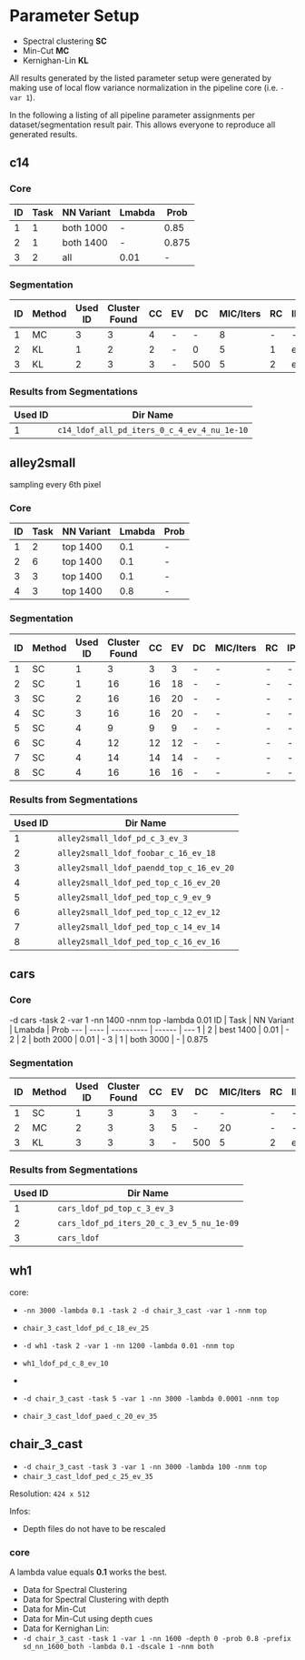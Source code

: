 # Parameter Setup

+ Spectral clustering **SC**
+ Min-Cut **MC**
+ Kernighan-Lin **KL**

All results generated by the listed parameter setup were generated by making use of local flow variance normalization in the pipeline core (i.e. `-var 1`).

In the following a listing of all pipeline parameter assignments per dataset/segmentation result pair. This allows everyone to reproduce all generated results.

## c14

### Core

ID  | Task | NN Variant | Lmabda | Prob
--- | ---- | ---------- | ------ | ---
1   | 1    | both 1000  | -      | 0.85
2   | 1    | both 1400  | -      | 0.875
3   | 2    | all        | 0.01   | -

### Segmentation

ID  | Method | Used ID | Cluster Found | CC  | EV  | DC  | MIC/Iters | RC  | IPM
--- | ------ | ------- | ------------- | --- | --- | --- | --------- | --- | ---
1   | MC     | 3       | 3             | 4   | -   | -   | 8         | -   | - 
2   | KL     | 1       | 2             | 2   | -   | 0   | 5         | 1   | ebo
3   | KL     | 2       | 3             | 3   | -   | 500 | 5         | 2   | ebo 

### Results from Segmentations

Used ID | Dir Name | 
------- | ---
1       | `c14_ldof_all_pd_iters_0_c_4_ev_4_nu_1e-10`

## alley2small

sampling every 6th pixel

### Core

ID  | Task | NN Variant | Lmabda | Prob
--- | ---- | ---------- | ------ | ---
1   | 2    | top 1400   | 0.1    | -
2   | 6    | top 1400   | 0.1    | -
3   | 3    | top 1400   | 0.1    | -
4   | 3    | top 1400   | 0.8    | -

### Segmentation

ID  | Method | Used ID | Cluster Found | CC  | EV  | DC  | MIC/Iters | RC  | IPM
--- | ------ | ------- | ------------- | --- | --- | --- | --------- | --- | ---
1   | SC     | 1       | 3             | 3   | 3   | -   | -         | -   | - 
2   | SC     | 1       | 16            | 16  | 18  | -   | -         | -   | - 
3   | SC     | 2       | 16            | 16  | 20  | -   | -         | -   | - 
4   | SC     | 3       | 16            | 16  | 20  | -   | -         | -   | - 
5   | SC     | 4       | 9             | 9   | 9   | -   | -         | -   | - 
6   | SC     | 4       | 12            | 12  | 12  | -   | -         | -   | - 
7   | SC     | 4       | 14            | 14  | 14  | -   | -         | -   | - 
8   | SC     | 4       | 16            | 16  | 16  | -   | -         | -   | - 

### Results from Segmentations

Used ID | Dir Name | 
------- | ---------
1       | `alley2small_ldof_pd_c_3_ev_3`
2       | `alley2small_ldof_foobar_c_16_ev_18`
3       | `alley2small_ldof_paendd_top_c_16_ev_20`
4       | `alley2small_ldof_ped_top_c_16_ev_20`
5       | `alley2small_ldof_ped_top_c_9_ev_9`
6       | `alley2small_ldof_ped_top_c_12_ev_12`
7       | `alley2small_ldof_ped_top_c_14_ev_14`
8       | `alley2small_ldof_ped_top_c_16_ev_16`

## cars

### Core
-d cars -task 2 -var 1 -nn 1400 -nnm top -lambda 0.01
ID  | Task | NN Variant | Lmabda | Prob
--- | ---- | ---------- | ------ | ---
1   | 2    | best 1400  | 0.01   | -
2   | 2    | both 2000  | 0.01   | -
3   | 1    | both 3000  | -      | 0.875

### Segmentation

ID  | Method | Used ID | Cluster Found | CC  | EV  | DC  | MIC/Iters | RC  | IPM
--- | ------ | ------- | ------------- | --- | --- | --- | --------- | --- | ---
1   | SC     | 1       | 3             | 3   | 3   | -   | -         | -   | - 
2   | MC     | 2       | 3             | 3   | 5   | -   | 20        | -   | - 
3   | KL     | 3       | 3             | 3   | -   | 500 | 5         | 2   | ebo 

### Results from Segmentations

Used ID | Dir Name | 
------- | ---
1       | `cars_ldof_pd_top_c_3_ev_3`
2       | `cars_ldof_pd_iters_20_c_3_ev_5_nu_1e-09`
3       | `cars_ldof`

## wh1

core:

+ `-nn 3000 -lambda 0.1 -task 2 -d chair_3_cast -var 1 -nnm top`
 + `chair_3_cast_ldof_pd_c_18_ev_25` 

+ `-d wh1 -task 2 -var 1 -nn 1200 -lambda 0.01 -nnm top`
 + `wh1_ldof_pd_c_8_ev_10`
 + 

+ `-d chair_3_cast -task 5 -var 1 -nn 3000 -lambda 0.0001 -nnm top`
 + `chair_3_cast_ldof_paed_c_20_ev_35`

## chair_3_cast

+ `-d chair_3_cast -task 3 -var 1 -nn 3000 -lambda 100 -nnm top`
 + `chair_3_cast_ldof_ped_c_25_ev_35`

Resolution: `424 x 512`

Infos: 

+ Depth files do not have to be rescaled

### core

A lambda value equals **0.1** works the best.

+ Data for Spectral Clustering
+ Data for Spectral Clustering with depth
+ Data for Min-Cut
+ Data for Min-Cut using depth cues
+ Data for Kernighan Lin:
 + `-d chair_3_cast -task 1 -var 1 -nn 1600 -depth 0 -prob 0.8 -prefix sd_nn_1600_both -lambda 0.1 -dscale 1 -nnm both`

